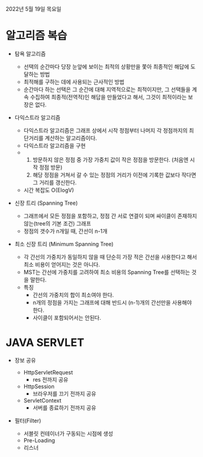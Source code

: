 2022년 5월 19일 목요일


# 알고리즘 복습

- 탐욕 알고리즘
    - 선택의 순간마다 당장 눈앞에 보이는 최적의 상황만을 쫓아 최종적인 해답에 도달하는 방법
    - 최적해를 구하는 데에 사용되는 근사적인 방법
    - 순간마다 하는 선택은 그 순간에 대해 지역적으로는 최적이지만, 그 선택들을 계속 수집하여 최종적(전역적)인 해답을 만들었다고 해서, 그것이 최적이라는 보장은 없다.

- 다익스트라 알고리즘
    - 다익스트라 알고리즘은 그래프 상에서 시작 정점부터 나머지 각 정점까지의 최단거리를 계산하는 알고리즘이다.
    - 다익스트라 알고리즘을 구현
    -   1. 방문하지 않은 정점 중 가장 가중치 값이 작은 정점을 방문한다. (처음엔 시작 정점 방문)
        2. 해당 정점을 거쳐서 갈 수 있는 정점의 거리가 이전에 기록한 값보다 작다면 그 거리를 갱신한다.
    - 시간 복잡도 O(ElogV)

- 신장 트리 (Spanning Tree)
    - 그래프에서 모든 정점을 포함하고, 정점 간 서로 연결이 되며 싸이클이 존재하지 않는(tree의 기본 조건) 그래프
    - 정점의 갯수가 n개일 때, 간선이 n-1개
- 최소 신장 트리 (Minimum Spanning Tree)
    - 각 간선의 가중치가 동일하지 않을 때 단순히 가장 적은 간선을 사용한다고 해서 최소 비용이 얻어지는 것은 아니다.
    - MST는 간선에 가중치를 고려하여 최소 비용의 Spanning Tree를 선택하는 것을 말한다.
    - 특징 
        - 간선의 가중치의 합이 최소여야 한다.
        - n개의 정점을 가지는 그래프에 대해 반드시 (n-1)개의 간선만을 사용해야 한다.
        - 사이클이 포함되어서는 안된다.



# JAVA SERVLET

- 장보 공유
    - HttpServletRequest
        - res 전까지 공유
    - HttpSession
        - 브라우저를 끄기 전까지 공유
    - ServletContext
        - 서버를 종료하기 전까지 공유

- 필터(Filter)
    - 서블릿 컨테이너가 구동되는 시점에 생성
    - Pre-Loading
    - 리스너
    